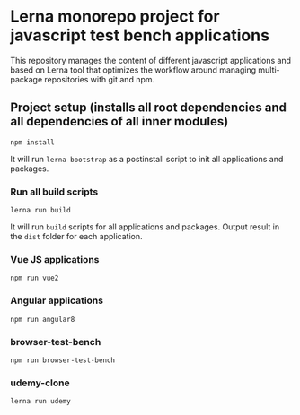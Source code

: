 # Lerna monorepo project for javascript test bench applications

This repository manages the content of different javascript applications and based on Lerna tool that optimizes the workflow around managing multi-package repositories with git and npm.

## Project setup (installs all root dependencies and all dependencies of all inner modules)
```
npm install
```
It will run `lerna bootstrap` as a postinstall script to init all applications and packages.


### Run all build scripts
```
lerna run build
```
It will run `build` scripts for all applications and packages. Output result in the `dist` folder for each application.

### Vue JS applications
```
npm run vue2
```

### Angular applications
```
npm run angular8
```

### browser-test-bench
```
npm run browser-test-bench
```

### udemy-clone
```
lerna run udemy
```